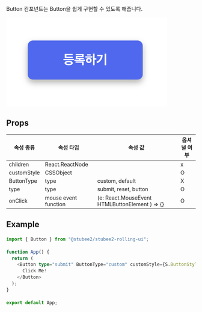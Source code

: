 Button 컴포넌트는 Button을 쉽게 구현할 수 있도록 해줍니다.

![ModalImage](../img/buttonImg.png)

## Props

| 속성 종류   | 속성 타입            | 속성 값                                        | 옵셔널 여부 |
| ----------- | -------------------- | ---------------------------------------------- | ----------- |
| children    | React.ReactNode      |                                                | x           |
| customStyle | CSSObject            |                                                | O           |
| ButtonType  | type                 | custom, default                                | X           |
| type        | type                 | submit, reset, button                          | O           |
| onClick     | mouse event function | (e: React.MouseEvent HTMLButtonElement ) => {} | O           |

## Example

```typescript
import { Button } from "@stubee2/stubee2-rolling-ui";

function App() {
  return (
    <Button type="submit" ButtonType="custom" customStyle={S.ButtonStyle}>
      Click Me!
    </Button>
  );
}

export default App;
```
